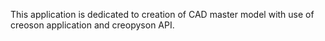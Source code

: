 This application is dedicated to creation of CAD master model with use of 
creoson application and creopyson API. 
 